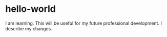 # hello-world
I am learning.
This will be useful for my future professional development.
I describe my changes.

